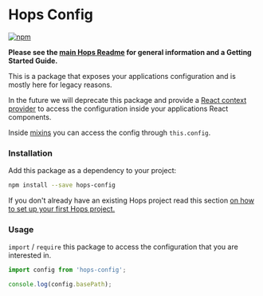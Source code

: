 # Hops Config

[![npm](https://img.shields.io/npm/v/hops-config.svg)](https://www.npmjs.com/package/hops-config)

**Please see the [main Hops Readme](https://github.com/xing/hops/blob/master/README.md) for general information and a Getting Started Guide.**

This is a package that exposes your applications configuration and is mostly here for legacy reasons.

In the future we will deprecate this package and provide a [React context provider](https://reactjs.org/docs/context.html) to access the configuration inside your applications React components.

Inside [mixins](https://github.com/untool/untool/tree/master/packages/core#mixins) you can access the config through `this.config`.

### Installation

Add this package as a dependency to your project:

```bash
npm install --save hops-config
```

If you don't already have an existing Hops project read this section [on how to set up your first Hops project.](https://github.com/xing/hops/tree/master#quick-start)

### Usage

`import` / `require` this package to access the configuration that you are interested in.

```javascript
import config from 'hops-config';

console.log(config.basePath);
```
